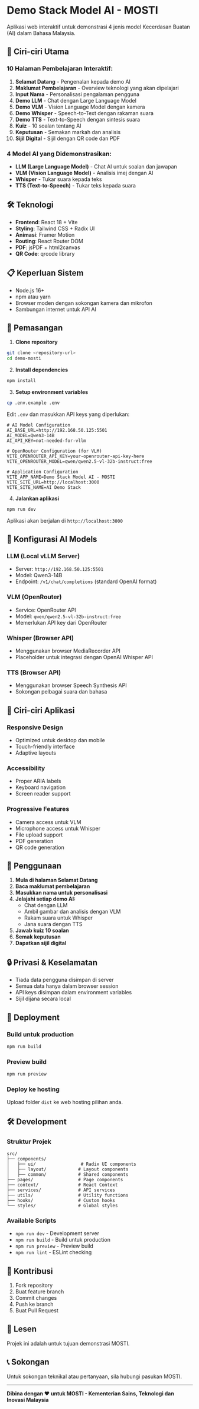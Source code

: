 # Demo Stack Model AI - MOSTI

Aplikasi web interaktif untuk demonstrasi 4 jenis model Kecerdasan Buatan (AI) dalam Bahasa Malaysia.

## 🚀 Ciri-ciri Utama

### 10 Halaman Pembelajaran Interaktif:
1. **Selamat Datang** - Pengenalan kepada demo AI
2. **Maklumat Pembelajaran** - Overview teknologi yang akan dipelajari
3. **Input Nama** - Personalisasi pengalaman pengguna
4. **Demo LLM** - Chat dengan Large Language Model
5. **Demo VLM** - Vision Language Model dengan kamera
6. **Demo Whisper** - Speech-to-Text dengan rakaman suara
7. **Demo TTS** - Text-to-Speech dengan sintesis suara
8. **Kuiz** - 10 soalan tentang AI
9. **Keputusan** - Semakan markah dan analisis
10. **Sijil Digital** - Sijil dengan QR code dan PDF

### 4 Model AI yang Didemonstrasikan:
- **LLM (Large Language Model)** - Chat AI untuk soalan dan jawapan
- **VLM (Vision Language Model)** - Analisis imej dengan AI
- **Whisper** - Tukar suara kepada teks
- **TTS (Text-to-Speech)** - Tukar teks kepada suara

## 🛠️ Teknologi

- **Frontend**: React 18 + Vite
- **Styling**: Tailwind CSS + Radix UI
- **Animasi**: Framer Motion
- **Routing**: React Router DOM
- **PDF**: jsPDF + html2canvas
- **QR Code**: qrcode library

## 📋 Keperluan Sistem

- Node.js 16+ 
- npm atau yarn
- Browser moden dengan sokongan kamera dan mikrofon
- Sambungan internet untuk API AI

## 🚀 Pemasangan

1. **Clone repository**
```bash
git clone <repository-url>
cd demo-mosti
```

2. **Install dependencies**
```bash
npm install
```

3. **Setup environment variables**
```bash
cp .env.example .env
```

Edit `.env` dan masukkan API keys yang diperlukan:
```env
# AI Model Configuration
AI_BASE_URL=http://192.168.50.125:5501
AI_MODEL=Qwen3-14B
AI_API_KEY=not-needed-for-vllm

# OpenRouter Configuration (for VLM)
VITE_OPENROUTER_API_KEY=your-openrouter-api-key-here
VITE_OPENROUTER_MODEL=qwen/qwen2.5-vl-32b-instruct:free

# Application Configuration
VITE_APP_NAME=Demo Stack Model AI - MOSTI
VITE_SITE_URL=http://localhost:3000
VITE_SITE_NAME=AI Demo Stack
```

4. **Jalankan aplikasi**
```bash
npm run dev
```

Aplikasi akan berjalan di `http://localhost:3000`

## 🔧 Konfigurasi AI Models

### LLM (Local vLLM Server)
- Server: `http://192.168.50.125:5501`
- Model: Qwen3-14B
- Endpoint: `/v1/chat/completions` (standard OpenAI format)

### VLM (OpenRouter)
- Service: OpenRouter API
- Model: `qwen/qwen2.5-vl-32b-instruct:free`
- Memerlukan API key dari OpenRouter

### Whisper (Browser API)
- Menggunakan browser MediaRecorder API
- Placeholder untuk integrasi dengan OpenAI Whisper API

### TTS (Browser API)
- Menggunakan browser Speech Synthesis API
- Sokongan pelbagai suara dan bahasa

## 📱 Ciri-ciri Aplikasi

### Responsive Design
- Optimized untuk desktop dan mobile
- Touch-friendly interface
- Adaptive layouts

### Accessibility
- Proper ARIA labels
- Keyboard navigation
- Screen reader support

### Progressive Features
- Camera access untuk VLM
- Microphone access untuk Whisper
- File upload support
- PDF generation
- QR code generation

## 🎯 Penggunaan

1. **Mula di halaman Selamat Datang**
2. **Baca maklumat pembelajaran**
3. **Masukkan nama untuk personalisasi**
4. **Jelajahi setiap demo AI:**
   - Chat dengan LLM
   - Ambil gambar dan analisis dengan VLM
   - Rakam suara untuk Whisper
   - Jana suara dengan TTS
5. **Jawab kuiz 10 soalan**
6. **Semak keputusan**
7. **Dapatkan sijil digital**

## 🔒 Privasi & Keselamatan

- Tiada data pengguna disimpan di server
- Semua data hanya dalam browser session
- API keys disimpan dalam environment variables
- Sijil dijana secara local

## 🚀 Deployment

### Build untuk production
```bash
npm run build
```

### Preview build
```bash
npm run preview
```

### Deploy ke hosting
Upload folder `dist` ke web hosting pilihan anda.

## 🛠️ Development

### Struktur Projek
```
src/
├── components/
│   ├── ui/                 # Radix UI components
│   ├── layout/            # Layout components
│   ├── common/            # Shared components
├── pages/                 # Page components
├── context/               # React Context
├── services/              # API services
├── utils/                 # Utility functions
├── hooks/                 # Custom hooks
└── styles/                # Global styles
```

### Available Scripts
- `npm run dev` - Development server
- `npm run build` - Build untuk production
- `npm run preview` - Preview build
- `npm run lint` - ESLint checking

## 🤝 Kontribusi

1. Fork repository
2. Buat feature branch
3. Commit changes
4. Push ke branch
5. Buat Pull Request

## 📄 Lesen

Projek ini adalah untuk tujuan demonstrasi MOSTI.

## 📞 Sokongan

Untuk sokongan teknikal atau pertanyaan, sila hubungi pasukan MOSTI.

---

**Dibina dengan ❤️ untuk MOSTI - Kementerian Sains, Teknologi dan Inovasi Malaysia**